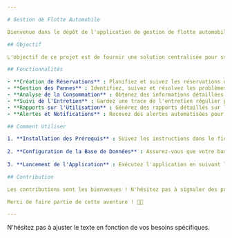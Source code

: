 ```yaml
---

# Gestion de Flotte Automobile

Bienvenue dans le dépôt de l'application de gestion de flotte automobile, un projet captivant qui vise à simplifier et optimiser la gestion des véhicules.

## Objectif

L'objectif de ce projet est de fournir une solution centralisée pour suivre, analyser et gérer efficacement une flotte de véhicules. De la création de réservations à la surveillance des pannes, notre application offre une suite complète d'outils pour faciliter la vie des gestionnaires de flotte.

## Fonctionnalités

- **Création de Réservations** : Planifiez et suivez les réservations de véhicules.
- **Gestion des Pannes** : Identifiez, suivez et résolvez les problèmes mécaniques rapidement.
- **Analyse de la Consommation** : Obtenez des informations détaillées sur la consommation de carburant.
- **Suivi de l'Entretien** : Gardez une trace de l'entretien régulier pour assurer des performances optimales.
- **Rapports sur l'Utilisation** : Générez des rapports détaillés sur l'utilisation des véhicules.
- **Alertes et Notifications** : Recevez des alertes automatisées pour les rappels d'entretien et les échéances de réservation.

## Comment Utiliser

1. **Installation des Prérequis** : Suivez les instructions dans le fichier INSTALL.md pour installer toutes les dépendances nécessaires.
   
2. **Configuration de la Base de Données** : Assurez-vous que votre base de données est correctement configurée en suivant les indications du fichier SETUP_DB.md.
   
3. **Lancement de l'Application** : Exécutez l'application en suivant les étapes décrites dans le fichier RUN_APP.md.

## Contribution

Les contributions sont les bienvenues ! N'hésitez pas à signaler des problèmes, à proposer des améliorations ou à soumettre des pull requests.

Merci de faire partie de cette aventure ! 🚗✨

---
```


N'hésitez pas à ajuster le texte en fonction de vos besoins spécifiques.
